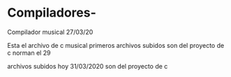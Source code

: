 # Compiladores-
Compilador musical 27/03/20


Esta el archivo de c musical
primeros archivos subidos son del proyecto de c norman el 29

archivos subidos hoy 31/03/2020 son del proyecto de c 
